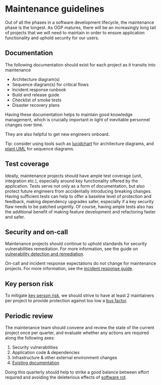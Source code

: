 # Maintenance guidelines

Out of all the phases in a software development lifecycle, the maintenance phase is the longest. As OGP matures, there will be an increasingly long tail of projects that we will need to maintain in order to ensure application functionality and uphold security for our users.

## Documentation

The following documentation should exist for each project as it transits into maintenance

- Architecture diagram(s)
- Sequence diagram(s) for critical flows
- Incident response runbook
- Build and release guide
- Checklist of smoke tests
- Disaster recovery plans

Having these documentation helps to maintain good knowledge management, which is crucially important in light of inevitable personnel changes over time.

They are also helpful to get new engineers onboard.

Tip: consider using tools such as [lucidchart](https://www.lucidchart.com/) for architecture diagrams, and [plant UML](https://plantuml.com/) for sequence diagrams.

## Test coverage

Ideally, maintenance projects should have ample test coverage (unit, integration etc.), especially around key functionality offered by the application. Tests serve not only as a form of documentation, but also protect future engineers from accidentally introducing breaking changes. Having sufficient tests can help to offer a baseline level of protection and feedback, making dependency upgrades safer, especially if a key security flaw needs to be patched urgently. Of course, having ample tests also has the additional benefit of making feature development and refactoring faster and safer.

## Security and on-call

Maintenance projects should continue to uphold standards for security vulnerabilities remediation. For more information, see the guide on [vulnerability detection and remediation](../security/vulnerabilities.md).

On-call and incident response expectations do not change for maintenance projects. For more information, see the [incident response guide](../monitoring-and-incident-response/incident-response.md).

## Key person risk

To mitigate [key person risk](https://en.wikipedia.org/wiki/Key_person_insurance), we should strive to have at least 2 maintainers per project to provide protection against too low a [bus factor](https://en.wikipedia.org/wiki/Bus_factor).

## Periodic review

The maintenance team should convene and review the state of the current project once per quarter, and evaluate whether any actions are required along the following axes:

1. Security vulnerabilities
2. Application code & dependencies
3. Infrastructure & other external environment changes
4. [Existing documentation](#documentation)

Doing this quarterly should help to strike a good balance between effort required and avoiding the deleterious effects of [software rot](https://en.wikipedia.org/wiki/Software_rot).

